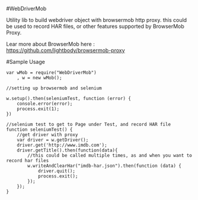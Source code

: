 #WebDriverMob

Utility lib to build webdriver object with browsermob http proxy. this could be used to record HAR files, or other features supported by BrowserMob Proxy. 

Lear more about BrowserMob here : https://github.com/lightbody/browsermob-proxy

#Sample Usage

```
var wMob = require("WebDriverMob")
    , w = new wMob();
    
//setting up browsermob and selenium

w.setup().then(seleniumTest, function (error) {
    console.error(error);
    process.exit(1);
})

//selenium test to get to Page under Test, and record HAR file
function seleniumTest() {
    //get driver with proxy
    var driver = w.getDriver();
    driver.get('http://www.imdb.com');
    driver.getTitle().then(function(data){
        //this could be called multiple times, as and when you want to record har files
        w.writeAndClearHar("imdb-har.json").then(function (data) {
            driver.quit();
            process.exit();
        });
    });
}
```
